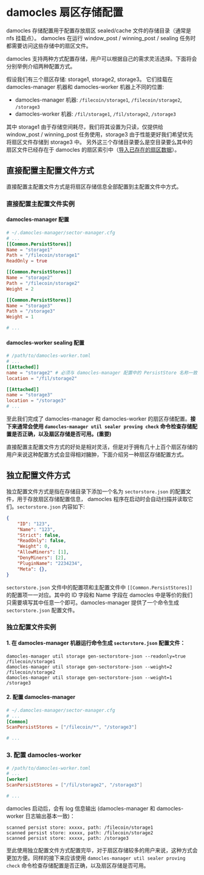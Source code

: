 # damocles 扇区存储配置

damocles 存储配置用于配置存放扇区 sealed/cache 文件的存储目录（通常是 nfs 挂载点）。 damocles 在运行 window_post / winning_post / sealing 任务时都需要访问这些存储中的扇区文件。

damocles 支持两种方式配置存储，用户可以根据自己的需求灵活选择。下面将会分别举例介绍两种配置方式。

假设我们有三个扇区存储: storage1, storage2, storage3。 它们挂载在 damocles-manager 机器和 damocles-worker 机器上不同的位置:
- damocles-manager 机器: `/filecoin/storage1`, `/filecoin/storage2`, `/storage3`
- damocles-worker 机器: `/fil/storage1`, `/fil/storage2`, `/storage3`


其中 storage1 由于存储空间耗尽，我们将其设置为只读，仅提供给 window_post / winning_post 任务使用，storage3 由于性能更好我们希望优先将扇区文件存储到 storage3 中。 另外这三个存储目录要么是空目录要么其中的扇区文件已经存在于 damocles 的扇区索引中（[导入已存在的扇区数据](./06.导入已存在的扇区数据.md)）。

## 直接配置主配置文件方式
直接配置主配置文件方式是将扇区存储信息全部配置到主配置文件中方式。

### 直接配置主配置文件实例

#### damocles-manager 配置

```toml
# ~/.damocles-manager/sector-manager.cfg
# ...
[[Common.PersistStores]]
Name = "storage1"
Path = "/filecoin/storage1"
ReadOnly = true

[[Common.PersistStores]]
Name = "storage2"
Path = "/filecoin/storage2"
Weight = 2

[[Common.PersistStores]]
Name = "storage3"
Path = "/storage3"
Weight = 1

# ...
```

#### damocles-worker sealing 配置

```toml
# /path/to/damocles-worker.toml
# ...
[[Attached]]
name = "storage2" # 必须与 damocles-manager 配置中的 PersistStore 名称一致
location = "/fil/storage2"

[[Attached]]
name = "storage3"
location = "/storage3"
# ...
```

至此我们完成了 damocles-manager 和 damocles-worker 的扇区存储配置。**接下来通常会使用 `damocles-manager util sealer proving check` 命令检查存储配置是否正确，以及扇区存储是否可用。(重要)**

直接配置主配置文件方式的好处是相对灵活，但是对于拥有几十上百个扇区存储的用户来说这种配置方式会显得相对臃肿，下面介绍另一种扇区存储配置方式。

## 独立配置文件方式

独立配置文件方式是指在存储目录下添加一个名为 `sectorstore.json` 的配置文件，用于存放扇区存储配置信息， damocles 程序在启动时会自动扫描并读取它们。`sectorstore.json` 内容如下:
```json
{
    "ID": "123",
    "Name": "123",
    "Strict": false,
    "ReadOnly": false,
    "Weight": 0,
    "AllowMiners": [1],
    "DenyMiners": [2],
    "PluginName": "2234234",
    "Meta": {},
}
```
`sectorstore.json` 文件中的配置项和主配置文件中 `[[Common.PersistStores]]` 的配置项一一对应。其中的 ID 字段和 Name 字段在 damocles 中是等价的我们只需要填写其中任意一个即可。damocles-manager 提供了一个命令生成 `sectorstore.json` 配置文件。

### 独立配置文件实例

#### 1. 在 damocles-manager 机器运行命令生成 `sectorstore.json` 配置文件：
```
damocles-manager util storage gen-sectorstore-json --readonly=true /filecoin/storage1
damocles-manager util storage gen-sectorstore-json --weight=2 /filecoin/storage2
damocles-manager util storage gen-sectorstore-json --weight=1 /storage3
```

#### 2. 配置 damocles-manager
```toml
# ~/.damocles-manager/sector-manager.cfg
# ...
[Common]
ScanPersistStores = ["/filecoin/*", "/storage3"]

# ...
```

### 3. 配置 damocles-worker
```toml
# /path/to/damocles-worker.toml
# ...
[worker]
ScanPersistStores = ["/fil/storage2", "/storage3"]

# ...
```

damocles 启动后，会有 log 信息输出 (damocles-manager 和 damocles-worker 日志输出基本一致)：
```
scanned persist store: xxxxx, path: /filecoin/storage1
scanned persist store: xxxxx, path: /filecoin/storage2
scanned persist store: xxxxx, path: /storage3
```

至此使用独立配置文件方式配置完毕，对于扇区存储较多的用户来说，这种方式会更加方便。同样的接下来应该使用 `damocles-manager util sealer proving check` 命令检查存储配置是否正确，以及扇区存储是否可用。
